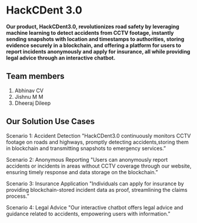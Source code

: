 # HackCDent 3.0

**Our product, HackCDent3.0, revolutionizes road safety by leveraging machine learning to detect accidents from CCTV footage, instantly sending snapshots with location and timestamps to authorities, storing evidence securely in a blockchain, and offering a platform for users to report incidents anonymously and apply for insurance, all while providing legal advice through an interactive chatbot.** 

## Team members
1. Abhinav CV
2. Jishnu M M
3. Dheeraj Dileep

## Our Solution Use Cases

Scenario 1: Accident Detection
"HackCDent3.0 continuously monitors CCTV footage on roads and highways, promptly detecting accidents,storing them in blockchain and transmitting snapshots to emergency services.”

Scenario 2: Anonymous Reporting
"Users can anonymously report accidents or incidents in areas without CCTV coverage through our website, ensuring timely response and data storage on the blockchain.”

Scenario 3: Insurance Application
"Individuals can apply for insurance by providing blockchain-stored incident data as proof, streamlining the claims process.”

Scenario 4: Legal Advice
"Our interactive chatbot offers legal advice and guidance related to accidents, empowering users with information.”

